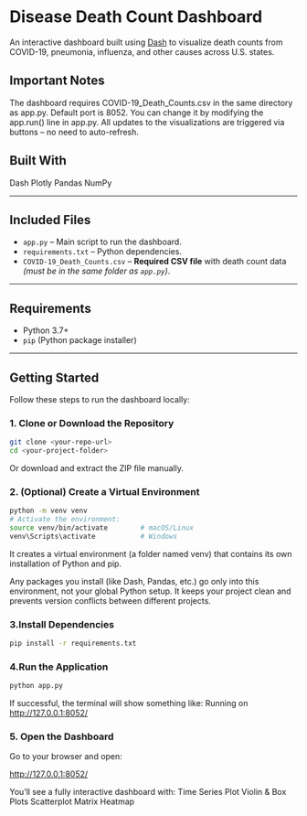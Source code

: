 # Disease Death Count Dashboard

An interactive dashboard built using [Dash](https://dash.plotly.com/) to visualize death counts from COVID-19, pneumonia, influenza, and other causes across U.S. states.

## Important Notes
The dashboard requires COVID-19_Death_Counts.csv in the same directory as app.py.
Default port is 8052. You can change it by modifying the app.run() line in app.py.
All updates to the visualizations are triggered via buttons – no need to auto-refresh.

## Built With
Dash
Plotly
Pandas
NumPy

---

##  Included Files

- `app.py` – Main script to run the dashboard.
- `requirements.txt` – Python dependencies.
- `COVID-19_Death_Counts.csv` – **Required CSV file** with death count data *(must be in the same folder as `app.py`)*.

---

## Requirements

- Python 3.7+
- `pip` (Python package installer)

---

## Getting Started

Follow these steps to run the dashboard locally:

### 1. Clone or Download the Repository

```bash
git clone <your-repo-url>
cd <your-project-folder>
```

Or download and extract the ZIP file manually.

### 2. (Optional) Create a Virtual Environment
``` bash
python -m venv venv
# Activate the environment:
source venv/bin/activate        # macOS/Linux
venv\Scripts\activate           # Windows
```
It creates a virtual environment (a folder named venv) that contains its own installation of Python and pip. 

Any packages you install (like Dash, Pandas, etc.) go only into this environment, not your global Python setup.
It keeps your project clean and prevents version conflicts between different projects.

### 3.Install Dependencies
```bash
pip install -r requirements.txt
```

### 4.Run the Application
```bash
python app.py
```
If successful, the terminal will show something like:
Running on http://127.0.0.1:8052/

### 5. Open the Dashboard
Go to your browser and open:

http://127.0.0.1:8052/


You’ll see a fully interactive dashboard with:
Time Series Plot
Violin & Box Plots
Scatterplot Matrix
Heatmap


